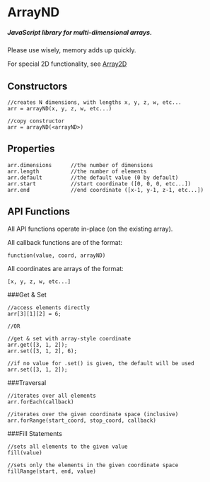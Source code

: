 ArrayND
=======

##### JavaScript library for multi-dimensional arrays.

Please use wisely, memory adds up quickly.

For special 2D functionality, see [Array2D](https://github.com/brendanwhitfield/Array2D)


Constructors
------------

	//creates N dimensions, with lengths x, y, z, w, etc...
	arr = arrayND(x, y, z, w, etc...)

	//copy constructor
	arr = arrayND(<arrayND>)


Properties
----------

	arr.dimensions		//the number of dimensions
	arr.length			//the number of elements
	arr.default			//the default value (0 by default)
	arr.start			//start coordinate ([0, 0, 0, etc...])
	arr.end				//end coordinate ([x-1, y-1, z-1, etc...])


API Functions
-------------

All API functions operate in-place (on the existing array).

All callback functions are of the format:

	function(value, coord, arrayND)

All coordinates are arrays of the format:

	[x, y, z, w, etc...]

###Get & Set

	//access elements directly
	arr[3][1][2] = 6;

	//OR

	//get & set with array-style coordinate
	arr.get([3, 1, 2]);
	arr.set([3, 1, 2], 6);

	//if no value for .set() is given, the default will be used
	arr.set([3, 1, 2]);

###Traversal

	//iterates over all elements
	arr.forEach(callback)

	//iterates over the given coordinate space (inclusive)
	arr.forRange(start_coord, stop_coord, callback)

###Fill Statements

	//sets all elements to the given value
	fill(value)

	//sets only the elements in the given coordinate space
	fillRange(start, end, value)
